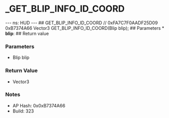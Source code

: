 # _GET_BLIP_INFO_ID_COORD

--- ns: HUD --- ## GET_BLIP_INFO_ID_COORD  // 0xFA7C7F0AADF25D09 0xB7374A66 Vector3 GET_BLIP_INFO_ID_COORD(Blip blip);   ## Parameters * **blip**:  ## Return value

### Parameters
* Blip blip

### Return Value
* Vector3

### Notes
* AP Hash: 0x0xB7374A66
* Build: 323

